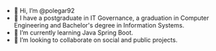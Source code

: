 - 👋 Hi, I’m @polegar92
- 👀 I have a postgraduate in IT Governance, a graduation in Computer Engineering and Bachelor's degree in Information Systems.
- 🌱 I’m currently learning Java Spring Boot.
- 💞️ I’m looking to collaborate on social and public projects.